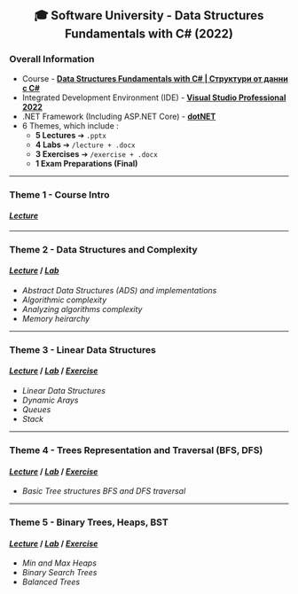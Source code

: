 <h2 align="center">🎓 Software University - Data Structures Fundamentals with C# (2022)</h2>

### Overall Information
* Course - [**Data Structures Fundamentals with C# | Структури от данни с C#**](https://softuni.bg/trainings/3921/data-structures-fundamentals-with-csharp-november-2022)
* Integrated Development Environment (IDE) - [**Visual Studio Professional 2022**](https://visualstudio.microsoft.com/)
* .NET Framework (Including ASP.NET Core) - [**dotNET**](https://dotnet.microsoft.com/en-us/download)
* 6 Themes, which include :
    * **5 Lectures** ➔ ``.pptx``
    * **4 Labs** ➔ ``/lecture + .docx``
    * **3 Exercises** ➔ ``/exercise + .docx``
    * **1 Exam Preparations (Final)**
---
### Theme 1 - Course Intro
#### [_**Lecture**_](https://github.com/rythm-net/SoftUni/blob/main/Data%20Structures%20Fundamentals%20with%20C%23/T01%20-%20Course%20Intro/01.%20Course%20Introduction%20(February%202022).pptx)
---
### Theme 2 - Data Structures and Complexity
#### [**_Lecture_**](https://github.com/rythm-net/SoftUni/blob/main/Data%20Structures%20Fundamentals%20with%20C%23/T02%20-%20Data%20Structures%20and%20Complexity/02.%20Data%20Structures%20and%20Complexity.pptx) **/** [**_Lab_**](https://github.com/rythm-net/SoftUni/tree/main/Data%20Structures%20Fundamentals%20with%20C%23/T02%20-%20Data%20Structures%20and%20Complexity/lecture)
* _Abstract Data Structures (ADS) and implementations_
* _Algorithmic complexity_
* _Analyzing algorithms complexity_
* _Memory heirarchy_
---
### Theme 3 - Linear Data Structures
#### [**_Lecture_**](https://github.com/rythm-net/SoftUni/blob/main/Data%20Structures%20Fundamentals%20with%20C%23/T03%20-%20Linear%20Data%20Structures/03.%20Linear%20Data%20Structures.pptx) **/** [**_Lab_**](https://github.com/rythm-net/SoftUni/tree/main/Data%20Structures%20Fundamentals%20with%20C%23/T03%20-%20Linear%20Data%20Structures/lecture) **/** [**_Exercise_**](https://github.com/rythm-net/SoftUni/tree/main/Data%20Structures%20Fundamentals%20with%20C%23/T03%20-%20Linear%20Data%20Structures/exercise)
* _Linear Data Structures_
* _Dynamic Arays_
* _Queues_
* _Stack_
---
### Theme 4 - Trees Representation and Traversal (BFS, DFS)
#### [**_Lecture_**](https://github.com/rythm-net/SoftUni/blob/main/Data%20Structures%20Fundamentals%20with%20C%23/T03%20-%20Linear%20Data%20Structures/03.%20Linear%20Data%20Structures.pptx) **/** [**_Lab_**](https://github.com/rythm-net/SoftUni/tree/main/Data%20Structures%20Fundamentals%20with%20C%23/T03%20-%20Linear%20Data%20Structures/lecture) **/** [**_Exercise_**](https://github.com/rythm-net/SoftUni/tree/main/Data%20Structures%20Fundamentals%20with%20C%23/T03%20-%20Linear%20Data%20Structures/exercise)
* _Basic Tree structures BFS and DFS traversal_
---
### Theme 5 - Binary Trees, Heaps, BST
#### [**_Lecture_**](https://github.com/rythm-net/SoftUni/blob/main/Data%20Structures%20Fundamentals%20with%20C%23/T05%20-%20Binary%20Trees%2C%20Heaps%2C%20BST/05.%20Binary%20Trees%2C%20Heaps%2C%20BST.pptx) **/** [**_Lab_**](https://github.com/rythm-net/SoftUni/tree/main/Data%20Structures%20Fundamentals%20with%20C%23/T05%20-%20Binary%20Trees%2C%20Heaps%2C%20BST/lecture) **/** [**_Exercise_**](https://github.com/rythm-net/SoftUni/tree/main/Data%20Structures%20Fundamentals%20with%20C%23/T05%20-%20Binary%20Trees%2C%20Heaps%2C%20BST/exercise)
* _Min and Max Heaps_
* _Binary Search Trees_
* _Balanced Trees_

